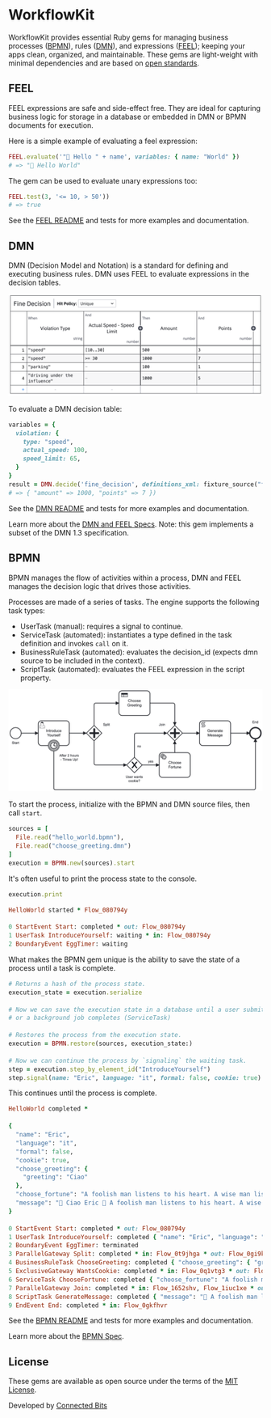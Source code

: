 # WorkflowKit

WorkflowKit provides essential Ruby gems for managing business processes ([BPMN](bpmn)), rules ([DMN](dmn)), and expressions ([FEEL](feel)); keeping your apps clean, organized, and maintainable. These gems are light-weight with minimal dependencies and are based on [open standards](https://www.bpmn.org).

## FEEL

FEEL expressions are safe and side-effect free. They are ideal for capturing business logic for storage in a database or embedded in DMN or BPMN documents for execution.

Here is a simple example of evaluating a feel expression:

```ruby
FEEL.evaluate('"👋 Hello " + name', variables: { name: "World" })
# => "👋 Hello World"
```

The gem can be used to evaluate unary expressions too:

```ruby
FEEL.test(3, '<= 10, > 50'))
# => true
```

See the [FEEL README](feel/README.md) and tests for more examples and documentation.

## DMN

DMN (Decision Model and Notation) is a standard for defining and executing business rules. DMN uses FEEL to evaluate expressions in the decision tables.

![Decision Table](dmn/docs/media/decision_table.png)

To evaluate a DMN decision table:

```ruby
variables = {
  violation: {
    type: "speed",
    actual_speed: 100,
    speed_limit: 65,
  }
}
result = DMN.decide('fine_decision', definitions_xml: fixture_source("fine.dmn"), variables:)
# => { "amount" => 1000, "points" => 7 })
```

See the [DMN README](dmn/README.md) and tests for more examples and documentation.

Learn more about the [DMN and FEEL Specs](https://www.omg.org/spec/DMN). Note: this gem implements a subset of the DMN 1.3 specification.

## BPMN

BPMN manages the flow of activities within a process, DMN and FEEL manages the decision logic that drives those activities.

Processes are made of a series of tasks. The engine supports the following task types:

- UserTask (manual): requires a signal to continue.
- ServiceTask (automated): instantiates a type defined in the task definition and invokes `call` on it.
- BusinessRuleTask (automated): evaluates the decision_id (expects dmn source to be included in the context).
- ScriptTask (automated): evaluates the FEEL expression in the script property.

![Example](bpmn/test/fixtures/files/hello_world.png)

To start the process, initialize with the BPMN and DMN source files, then call `start`.

```ruby
sources = [
  File.read("hello_world.bpmn"),
  File.read("choose_greeting.dmn")
]
execution = BPMN.new(sources).start
```

It's often useful to print the process state to the console.

```ruby
execution.print
```

```ruby
HelloWorld started * Flow_080794y

0 StartEvent Start: completed * out: Flow_080794y
1 UserTask IntroduceYourself: waiting * in: Flow_080794y
2 BoundaryEvent EggTimer: waiting
```

What makes the BPMN gem unique is the ability to save the state of a process until a task is complete.

```ruby
# Returns a hash of the process state.
execution_state = execution.serialize

# Now we can save the execution state in a database until a user submits a form (UserTask)
# or a background job completes (ServiceTask)

# Restores the process from the execution state.
execution = BPMN.restore(sources, execution_state:)

# Now we can continue the process by `signaling` the waiting task.
step = execution.step_by_element_id("IntroduceYourself")
step.signal(name: "Eric", language: "it", formal: false, cookie: true)
```

This continues until the process is complete.

```ruby
HelloWorld completed *

{
  "name": "Eric",
  "language": "it",
  "formal": false,
  "cookie": true,
  "choose_greeting": {
    "greeting": "Ciao"
  },
  "choose_fortune": "A foolish man listens to his heart. A wise man listens to cookies.",
  "message": "👋 Ciao Eric 🥠 A foolish man listens to his heart. A wise man listens to cookies."
}

0 StartEvent Start: completed * out: Flow_080794y
1 UserTask IntroduceYourself: completed { "name": "Eric", "language": "it", "formal": false, "cookie": true } * in: Flow_080794y * out: Flow_0t9jhga
2 BoundaryEvent EggTimer: terminated
3 ParallelGateway Split: completed * in: Flow_0t9jhga * out: Flow_0gi9kt6, Flow_0q1vtg3
4 BusinessRuleTask ChooseGreeting: completed { "choose_greeting": { "greeting": "Ciao" } } * in: Flow_0gi9kt6 * out: Flow_1652shv
5 ExclusiveGateway WantsCookie: completed * in: Flow_0q1vtg3 * out: Flow_0pb7kh6
6 ServiceTask ChooseFortune: completed { "choose_fortune": "A foolish man listens to his heart. A wise man listens to cookies." } * in: Flow_0pb7kh6 * out: Flow_1iuc1xe
7 ParallelGateway Join: completed * in: Flow_1652shv, Flow_1iuc1xe * out: Flow_0ws7a4m
8 ScriptTask GenerateMessage: completed { "message": "👋 A foolish man listens to his heart. A wise man listens to cookies." } * in: Flow_0ws7a4m * out: Flow_0gkfhvr
9 EndEvent End: completed * in: Flow_0gkfhvr
```

See the [BPMN README](bpmn/README.md) and tests for more examples and documentation.

Learn more about the [BPMN Spec](https://www.omg.org/spec/BPMN).

## License

These gems are available as open source under the terms of the [MIT License](https://opensource.org/licenses/MIT).

Developed by [Connected Bits](http://www.connectedbits.com)
